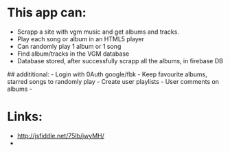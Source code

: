 # This app can:
- Scrapp a site with vgm music and get albums and tracks.
- Play each song or album in an HTML5 player
- Can randomly play 1 album or 1 song
- Find album/tracks in the VGM database
- Database stored, after successfully scrapp all the albums, in firebase DB

## addititional:
    - Login with 0Auth google/fbk
    - Keep favourite albums, starred songs to randomly play
    - Create user playlists
    - User comments on albums
    - 

# Links:
- http://jsfiddle.net/75lb/jwyMH/
- 